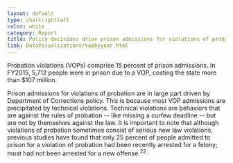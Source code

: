 ```yaml
---
layout: default
type: chartrighttall
color: white
category: Report
title: Policy decisions drive prison admissions for violations of probation, which cost Florida taxpayers more than $100 million a year.
link: DataVisualizations/vopbyyear.html
---
```

Probation violations (VOPs) comprise 15 percent of prison admissions.
In FY2015, 5,712 people were in prison due to a VOP,
 costing the state more than $107 million.

Prison admissions for violations of probation are in large part driven by Department of Corrections policy. This is because most VOP admissions are precipitated by technical violations. Technical violations
are behaviors that are against the rules of probation -- like missing a curfew deadline -- but are not by themselves against the law. It is important to note that
although violations of probation sometimes consist of serious new law violations, previous studies have found that only 25 percent of people admitted to prison for a violation of probation had been recently arrested for a felony; most had not been arrested for a new offense.<sup>22</sup>